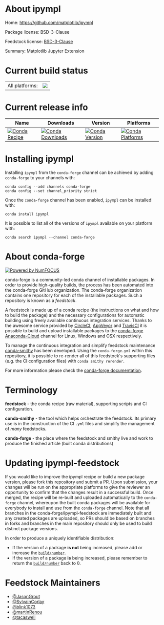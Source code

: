About ipympl
============

Home: https://github.com/matplotlib/ipympl

Package license: BSD-3-Clause

Feedstock license: [BSD-3-Clause](https://github.com/conda-forge/ipympl-feedstock/blob/master/LICENSE.txt)

Summary: Matplotlib Jupyter Extension

Current build status
====================


<table><tr><td>All platforms:</td>
    <td>
      <a href="https://dev.azure.com/conda-forge/feedstock-builds/_build/latest?definitionId=4793&branchName=master">
        <img src="https://dev.azure.com/conda-forge/feedstock-builds/_apis/build/status/ipympl-feedstock?branchName=master">
      </a>
    </td>
  </tr>
</table>

Current release info
====================

| Name | Downloads | Version | Platforms |
| --- | --- | --- | --- |
| [![Conda Recipe](https://img.shields.io/badge/recipe-ipympl-green.svg)](https://anaconda.org/conda-forge/ipympl) | [![Conda Downloads](https://img.shields.io/conda/dn/conda-forge/ipympl.svg)](https://anaconda.org/conda-forge/ipympl) | [![Conda Version](https://img.shields.io/conda/vn/conda-forge/ipympl.svg)](https://anaconda.org/conda-forge/ipympl) | [![Conda Platforms](https://img.shields.io/conda/pn/conda-forge/ipympl.svg)](https://anaconda.org/conda-forge/ipympl) |

Installing ipympl
=================

Installing `ipympl` from the `conda-forge` channel can be achieved by adding `conda-forge` to your channels with:

```
conda config --add channels conda-forge
conda config --set channel_priority strict
```

Once the `conda-forge` channel has been enabled, `ipympl` can be installed with:

```
conda install ipympl
```

It is possible to list all of the versions of `ipympl` available on your platform with:

```
conda search ipympl --channel conda-forge
```


About conda-forge
=================

[![Powered by NumFOCUS](https://img.shields.io/badge/powered%20by-NumFOCUS-orange.svg?style=flat&colorA=E1523D&colorB=007D8A)](http://numfocus.org)

conda-forge is a community-led conda channel of installable packages.
In order to provide high-quality builds, the process has been automated into the
conda-forge GitHub organization. The conda-forge organization contains one repository
for each of the installable packages. Such a repository is known as a *feedstock*.

A feedstock is made up of a conda recipe (the instructions on what and how to build
the package) and the necessary configurations for automatic building using freely
available continuous integration services. Thanks to the awesome service provided by
[CircleCI](https://circleci.com/), [AppVeyor](https://www.appveyor.com/)
and [TravisCI](https://travis-ci.com/) it is possible to build and upload installable
packages to the [conda-forge](https://anaconda.org/conda-forge)
[Anaconda-Cloud](https://anaconda.org/) channel for Linux, Windows and OSX respectively.

To manage the continuous integration and simplify feedstock maintenance
[conda-smithy](https://github.com/conda-forge/conda-smithy) has been developed.
Using the ``conda-forge.yml`` within this repository, it is possible to re-render all of
this feedstock's supporting files (e.g. the CI configuration files) with ``conda smithy rerender``.

For more information please check the [conda-forge documentation](https://conda-forge.org/docs/).

Terminology
===========

**feedstock** - the conda recipe (raw material), supporting scripts and CI configuration.

**conda-smithy** - the tool which helps orchestrate the feedstock.
                   Its primary use is in the construction of the CI ``.yml`` files
                   and simplify the management of *many* feedstocks.

**conda-forge** - the place where the feedstock and smithy live and work to
                  produce the finished article (built conda distributions)


Updating ipympl-feedstock
=========================

If you would like to improve the ipympl recipe or build a new
package version, please fork this repository and submit a PR. Upon submission,
your changes will be run on the appropriate platforms to give the reviewer an
opportunity to confirm that the changes result in a successful build. Once
merged, the recipe will be re-built and uploaded automatically to the
`conda-forge` channel, whereupon the built conda packages will be available for
everybody to install and use from the `conda-forge` channel.
Note that all branches in the conda-forge/ipympl-feedstock are
immediately built and any created packages are uploaded, so PRs should be based
on branches in forks and branches in the main repository should only be used to
build distinct package versions.

In order to produce a uniquely identifiable distribution:
 * If the version of a package **is not** being increased, please add or increase
   the [``build/number``](https://docs.conda.io/projects/conda-build/en/latest/resources/define-metadata.html#build-number-and-string).
 * If the version of a package **is** being increased, please remember to return
   the [``build/number``](https://docs.conda.io/projects/conda-build/en/latest/resources/define-metadata.html#build-number-and-string)
   back to 0.

Feedstock Maintainers
=====================

* [@JasonGrout](https://github.com/JasonGrout/)
* [@SylvainCorlay](https://github.com/SylvainCorlay/)
* [@blink1073](https://github.com/blink1073/)
* [@martinRenou](https://github.com/martinRenou/)
* [@tacaswell](https://github.com/tacaswell/)

